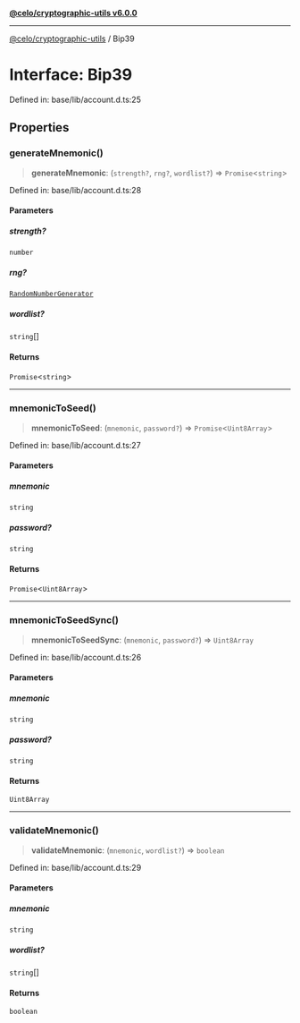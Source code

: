 [**@celo/cryptographic-utils v6.0.0**](../README.md)

***

[@celo/cryptographic-utils](../globals.md) / Bip39

# Interface: Bip39

Defined in: base/lib/account.d.ts:25

## Properties

### generateMnemonic()

> **generateMnemonic**: (`strength?`, `rng?`, `wordlist?`) => `Promise`\<`string`\>

Defined in: base/lib/account.d.ts:28

#### Parameters

##### strength?

`number`

##### rng?

[`RandomNumberGenerator`](../type-aliases/RandomNumberGenerator.md)

##### wordlist?

`string`[]

#### Returns

`Promise`\<`string`\>

***

### mnemonicToSeed()

> **mnemonicToSeed**: (`mnemonic`, `password?`) => `Promise`\<`Uint8Array`\>

Defined in: base/lib/account.d.ts:27

#### Parameters

##### mnemonic

`string`

##### password?

`string`

#### Returns

`Promise`\<`Uint8Array`\>

***

### mnemonicToSeedSync()

> **mnemonicToSeedSync**: (`mnemonic`, `password?`) => `Uint8Array`

Defined in: base/lib/account.d.ts:26

#### Parameters

##### mnemonic

`string`

##### password?

`string`

#### Returns

`Uint8Array`

***

### validateMnemonic()

> **validateMnemonic**: (`mnemonic`, `wordlist?`) => `boolean`

Defined in: base/lib/account.d.ts:29

#### Parameters

##### mnemonic

`string`

##### wordlist?

`string`[]

#### Returns

`boolean`

